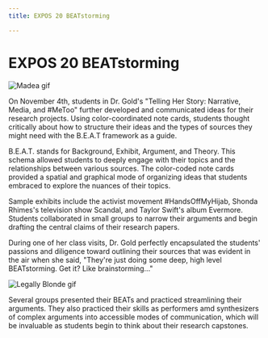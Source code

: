 ```yaml
---
title: EXPOS 20 BEATstorming

---
```


# EXPOS 20 BEATstorming

![Madea gif](https://files.slack.com/files-pri/T0HTW3H0V-F02M2PLH63S/gif1.gif?pub_secret=38f0bdf727)

On November 4th, students in Dr. Gold's "Telling Her Story: Narrative, Media, and #MeToo" further developed and communicated ideas for their research projects. Using color-coordinated note cards, students thought critically about how to structure their ideas and the types of sources they might need with the B.E.A.T framework as a guide.

B.E.A.T. stands for Background, Exhibit, Argument, and Theory. This schema allowed students to deeply engage with their topics and the relationships between various sources. The color-coded note cards provided a spatial and graphical mode of organizing ideas that students embraced to explore the nuances of their topics.

Sample exhibits include the activist movement #HandsOffMyHijab, Shonda Rhimes's television show Scandal, and Taylor Swift's album Evermore. Students collaborated in small groups to narrow their arguments and begin drafting the central claims of their research papers. 

During one of her class visits, Dr. Gold perfectly encapsulated the students' passions and diligence toward outlining their sources that was evident in the air when she said, "They're just doing some deep, high level BEATstorming. Get it? Like brainstorming..."

![Legally Blonde gif](https://files.slack.com/files-pri/T0HTW3H0V-F02LA47E65T/gif4.gif?pub_secret=d1e09d4f31)

Several groups presented their BEATs and practiced streamlining their arguments. They also practiced their skills as performers amd synthesizers of complex arguments into accessible modes of communication, which will be invaluable as students begin to think about their research capstones.




